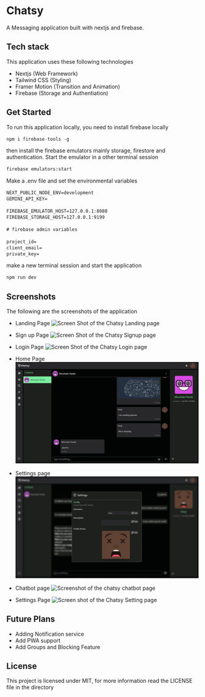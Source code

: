 # Chatsy

A Messaging application built with nextjs and firebase.

## Tech stack

This application uses these following technologies

- Nextjs (Web Framework)
- Tailwind CSS (Styling)
- Framer Motion (Transition and Animation)
- Firebase (Storage and Authentiation)

## Get Started

To run this application locally, you need to install firebase locally

```js
npm i firebase-tools -g
```

then install the firebase emulators mainly storage, firestore and authentication.
Start the emulator in a other terminal session

```sh
firebase emulators:start
```

Make a .env file and set the environmental variables

```.env
NEXT_PUBLIC_NODE_ENV=development
GEMINI_API_KEY=

FIREBASE_EMULATOR_HOST=127.0.0.1:8080
FIREBASE_STORAGE_HOST=127.0.0.1:9199

# firebase admin variables

project_id=
client_email=
private_key=
```

make a new terminal session and start the application

```js
npm run dev
```

## Screenshots

The following are the screenshots of the application

- Landing Page
  ![Screen Shot of the Chatsy Landing page](https://user-images.githubusercontent.com/74497717/227284534-1e8e5540-536b-40b9-a671-34c82e0d4ab6.png)

- Sign up Page
  ![Screen Shot of the Chatsy Signup page](https://user-images.githubusercontent.com/74497717/227284851-290abc5c-03b5-4e41-afd8-2dbc97d7aa33.png)

- Login Page
  ![Screen Shot of the Chatsy Login page](https://user-images.githubusercontent.com/74497717/227285015-68bde411-e00e-4206-ae3e-4041c75e3f8a.png)

- Home Page
  ![Screen shot of the Chatsy Home page](https://raw.githubusercontent.com/Deep-patra/Chatsy/development/assets/chatsy-chatting-image.png)

- Settings page
  ![Screen shot of the chatsy settings page](https://raw.githubusercontent.com/Deep-patra/Chatsy/development/assets/chatsy-settings-image.png)

- Chatbot page
  ![Screenshot of the chatsy chatbot page](https://raw.githubusercontent/com/Deep-patra/Chatsy/development/assets/chatsy-chatbot-image.png)

- Settings Page
  ![Screen shot of the Chatsy Setting page](https://user-images.githubusercontent.com/74497717/227284010-6f14a885-4ebb-4d59-b100-6c419c1856ce.png)

## Future Plans

- Adding Notification service
- Add PWA support
- Add Groups and Blocking Feature

## License

This project is licensed under MIT, for more information read the LICENSE file in the directory
